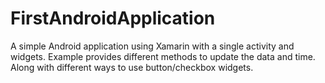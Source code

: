 # FirstAndroidApplication
A simple Android application using Xamarin with a single activity and widgets. Example provides different methods to update the data and time. Along with different ways to use button/checkbox widgets.  
